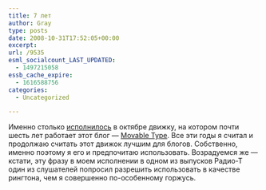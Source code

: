 ```yaml
---
title: 7 лет
author: Gray
type: posts
date: 2008-10-31T17:52:05+00:00
excerpt:
url: /9535
esml_socialcount_LAST_UPDATED:
  - 1497215058
essb_cache_expire:
  - 1616588756
categories:
  - Uncategorized

---
```








Именно столько <a href="http://www.siliconvalleywatcher.com/mt/archives/2008/10/six_apart_blogg.php" target="_blank">исполнилось</a> в октябре движку, на котором почти шесть лет работает этот блог &#8212; <a href="http://movabletype.com/" target="_blank">Movable Type</a>. Все эти годы я считал и продолжаю считать этот движок лучшим для блогов. Собственно, именно поэтому я его и предпочитаю использовать. Возрадуемся же &#8212; кстати, эту фразу в моем исполнении в одном из выпусков Радио-Т один из слушателей попросил разрешить использовать в качестве рингтона, чем я совершенно по-особенному горжусь.